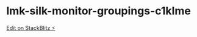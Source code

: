 # lmk-silk-monitor-groupings-c1klme

[Edit on StackBlitz ⚡️](https://stackblitz.com/edit/lmk-silk-monitor-groupings-c1klme)